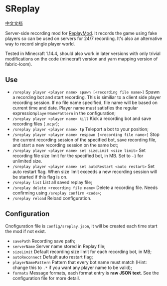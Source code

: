 # SReplay

[中文文档](README_zh.md)

Server-side recording mod for [ReplayMod](https://github.com/ReplayMod/ReplayMod). It records the game using fake players so can be used on servers for 24/7 recording. It's also an alternative way to record single player world.

Tested in Minecraft 1.14.4, should also work in later versions with only trivial modifications on the code (minecraft version and yarn mapping version of fabric-loom).

## Use
* `/sreplay player <player name> spawn [<recording file name>]` Spawn a recording bot and start recording. This is similiar to a client side player recording session. If no file name specified, file name will be based on current time and date. Player name must satisfies the regular expression`playerNamePattern` in the configuration;
* `/sreplay player <player name> kill` Kick a recording bot and save recording files (`.mcpr`);
* `/sreplay player <player name> tp` Teleport a bot to your position;
* `/sreplay player <player name> respawn [<recording file name>]` Stop the current recording session of the specified bot, save recording file, and start a new recording session on the same bot;
* `/sreplay player <player name> set sizeLimit <size limit>` Set recording file size limit for the specified bot, in MB. Set to `-1` for unlimited size.
* `/sreplay player <player name> set autoRestart <auto restart>` Set auto restart flag. When size limit exceeds a new recording session will be started if this flag is on.
* `/sreplay list` List all saved replay file;
* `/sreplay delete <recording file name>` Delete a recording file. Needs confirming using `/sreplay confirm <code>`;
* `/sreplay reload` Reload configuration.

## Configuration
Cnofiguration file is `config/sreplay.json`, it will be created each time start the mod if not exist.

* `savePath` Recording save path;
* `serverName` Server name stored in Replay file;
* `sizeLimit` Default recording size limit for each recording bot, in MB;
* `autoReconnect` Default auto restart flag;
* `playerNamePattern` Pattern that every bot name must match (Hint: change this to `.*` if you want any player name to be valid);
* `formats` Message formats, each format entry is **raw JSON text**. See the configuration file for more detail.